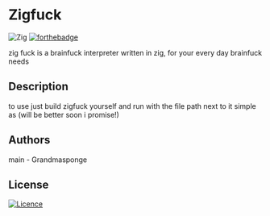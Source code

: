 # Zigfuck

![Zig](https://img.shields.io/badge/Zig-%23F7A41D.svg?style=for-the-badge&logo=zig&logoColor=white)
[![forthebadge](http://forthebadge.com/images/badges/built-with-love.svg)](http://forthebadge.com)

zig fuck is a brainfuck interpreter written in zig, for your every day brainfuck needs

## Description

to use just build zigfuck yourself and run with the file path next to it simple as (will be better soon i promise!)

## Authors

main - Grandmasponge

## License
[![Licence](https://img.shields.io/github/license/Ileriayo/markdown-badges?style=for-the-badge)](./LICENSE)
